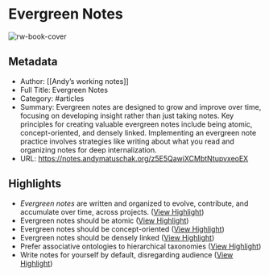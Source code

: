 # Evergreen Notes

![rw-book-cover](https://readwise-assets.s3.amazonaws.com/static/images/article3.5c705a01b476.png)

## Metadata
- Author: [[Andyʼs working notes]]
- Full Title: Evergreen Notes
- Category: #articles
- Summary: Evergreen notes are designed to grow and improve over time, focusing on developing insight rather than just taking notes. Key principles for creating valuable evergreen notes include being atomic, concept-oriented, and densely linked. Implementing an evergreen note practice involves strategies like writing about what you read and organizing notes for deep internalization.
- URL: https://notes.andymatuschak.org/z5E5QawiXCMbtNtupvxeoEX

## Highlights
- *Evergreen notes* are written and organized to evolve, contribute, and accumulate over time, across projects. ([View Highlight](https://read.readwise.io/read/01j3ehhdbds3ebv7jq4jr5k1yp))
- Evergreen notes should be atomic ([View Highlight](https://read.readwise.io/read/01j3ehpqskzxqsegwpk2hr1rwt))
- Evergreen notes should be concept-oriented ([View Highlight](https://read.readwise.io/read/01j3ehpw1mzmzzwjb0sf9a358f))
- Evergreen notes should be densely linked ([View Highlight](https://read.readwise.io/read/01j3ejwc99xdjpntmyg610ze3x))
- Prefer associative ontologies to hierarchical taxonomies ([View Highlight](https://read.readwise.io/read/01j3ejw5nane81kzfqzqad8kmc))
- Write notes for yourself by default, disregarding audience ([View Highlight](https://read.readwise.io/read/01j3ejb67fwv1g3ryat9nmz2an))
